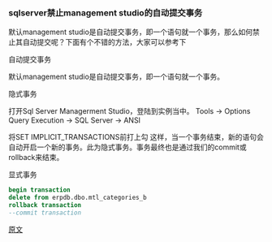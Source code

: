 ### sqlserver禁止management studio的自动提交事务

默认management studio是自动提交事务，即一个语句就一个事务，那么如何禁止其自动提交呢？下面有个不错的方法，大家可以参考下

自动提交事务 

默认management studio是自动提交事务，即一个语句就一个事务。 

隐式事务 

打开Sql Server Managerment Studio，登陆到实例当中。 
Tools -> Options 
Query Execution -> SQL Server -> ANSI 

将SET IMPLICIT_TRANSACTIONS前打上勾 
这样，当一个事务结束，新的语句会自动开启一个新的事务。此为隐式事务。事务最终也是通过我们的commit或rollback来结束。 

显式事务 

``` sql
begin transaction 
delete from erpdb.dbo.mtl_categories_b 
rollback transaction 
--commit transaction 
```

<a href="https://www.jb51.net/article/51014.htm)" type="text/html" target="_blank">原文</a>  